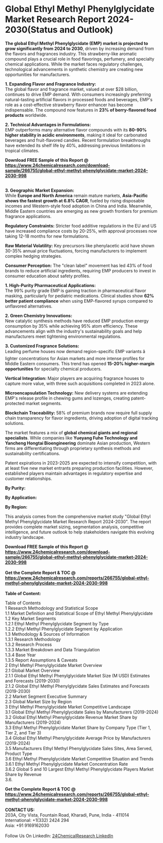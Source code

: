 <h1>Global Ethyl Methyl Phenylglycidate Market Research Report 2024-2030(Status and Outlook)</h1><p><strong>The global Ethyl Methyl Phenylglycidate (EMP) market is projected to grow significantly from 2024 to 2030</strong>, driven by increasing demand from the flavors and fragrances industry. This strawberry-like aromatic compound plays a crucial role in food flavorings, perfumery, and specialty chemical applications. While the market faces regulatory challenges, technological advancements in synthetic chemistry are creating new opportunities for manufacturers.</p><p><strong>1. Expanding Flavor and Fragrance Industry:</strong><br>
The global flavor and fragrance market, valued at over $28 billion, continues to drive EMP demand. With consumers increasingly preferring natural-tasting artificial flavors in processed foods and beverages, EMP's role as a cost-effective strawberry flavor enhancer has become indispensable. The compound now features in <strong>23% of berry-flavored food products</strong> worldwide.</p><p><strong>2. Technical Advantages in Formulations:</strong><br>
EMP outperforms many alternative flavor compounds with its <strong>80-90% higher stability in acidic environments</strong>, making it ideal for carbonated beverages and fruit-flavored candies. Recent formulation breakthroughs have extended its shelf life by 40%, addressing previous limitations in tropical climates.</p><div><b>Download FREE Sample of this Report @ 
            <a href="https://www.24chemicalresearch.com/download-sample/266755/global-ethyl-methyl-phenylglycidate-market-2024-2030-998">
            https://www.24chemicalresearch.com/download-sample/266755/global-ethyl-methyl-phenylglycidate-market-2024-2030-998</a></b></div><br><p><strong>3. Geographic Market Expansion:</strong><br>
While <strong>Europe and North America</strong> remain mature markets, <strong>Asia-Pacific shows the fastest growth at 6.8% CAGR</strong>, fueled by rising disposable incomes and Western-style food adoption in China and India. Meanwhile, Middle Eastern countries are emerging as new growth frontiers for premium fragrance applications.</p><p><strong>Regulatory Constraints:</strong> Stricter food additive regulations in the EU and US have increased compliance costs by 20-25%, with approval processes now taking 12-18 months for new formulations.</p><p><strong>Raw Material Volatility:</strong> Key precursors like phenylacetic acid have shown 30-35% annual price fluctuations, forcing manufacturers to implement complex hedging strategies.</p><p><strong>Consumer Perception:</strong> The "clean label" movement has led 43% of food brands to reduce artificial ingredients, requiring EMP producers to invest in consumer education about safety profiles.</p><p><strong>1. High-Purity Pharmaceutical Applications:</strong><br>
The 99% purity grade EMP is gaining traction in pharmaceutical flavor masking, particularly for pediatric medications. Clinical studies show <strong>62% better patient compliance</strong> when using EMP-flavored syrups compared to unflavored alternatives.</p><p><strong>2. Green Chemistry Innovations:</strong><br>
New catalytic synthesis methods have reduced EMP production energy consumption by 35% while achieving 95% atom efficiency. These advancements align with the industry's sustainability goals and help manufacturers meet tightening environmental regulations.</p><p><strong>3. Customized Fragrance Solutions:</strong><br>
Leading perfume houses now demand region-specific EMP variants â lighter concentrations for Asian markets and more intense profiles for Middle Eastern consumers. This trend has opened <strong>15-20% higher-margin opportunities</strong> for specialty chemical producers.</p><p><strong>Vertical Integration:</strong> Major players are acquiring fragrance houses to capture more value, with three such acquisitions completed in 2023 alone.</p><p><strong>Microencapsulation Technology:</strong> New delivery systems are extending EMP's release profile in chewing gums and lozenges, creating patent-protected market segments.</p><p><strong>Blockchain Traceability:</strong> 58% of premium brands now require full supply chain transparency for flavor ingredients, driving adoption of digital tracking solutions.</p><p>The market features a mix of <strong>global chemical giants and regional specialists</strong>. While companies like <strong>Yueyang Fuhe Technology and Yancheng Hongtai Bioengineering</strong> dominate Asian production, Western firms are differentiating through proprietary synthesis methods and sustainability certifications.</p><p>Patent expirations in 2023-2025 are expected to intensify competition, with at least five new market entrants preparing production facilities. However, established players maintain advantages in regulatory expertise and customer relationships.</p><p><strong>By Purity:</strong></p><p><strong>By Application:</strong></p><p><strong>By Region:</strong></p><p>This analysis comes from the comprehensive market study "Global Ethyl Methyl Phenylglycidate Market Research Report 2024-2030". The report provides complete market sizing, segmentation analysis, competitive intelligence, and future outlook to help stakeholders navigate this evolving industry landscape.</p><div><b>Download FREE Sample of this Report @ 
            <a href="https://www.24chemicalresearch.com/download-sample/266755/global-ethyl-methyl-phenylglycidate-market-2024-2030-998">
            https://www.24chemicalresearch.com/download-sample/266755/global-ethyl-methyl-phenylglycidate-market-2024-2030-998</a></b></div><br><div><b>Get the Complete Report & TOC @ 
            <a href="https://www.24chemicalresearch.com/reports/266755/global-ethyl-methyl-phenylglycidate-market-2024-2030-998">
            https://www.24chemicalresearch.com/reports/266755/global-ethyl-methyl-phenylglycidate-market-2024-2030-998</a></b></div><br>
            <b>Table of Content:</b><p>Table of Contents<br />
1 Research Methodology and Statistical Scope<br />
1.1 Market Definition and Statistical Scope of Ethyl Methyl Phenylglycidate<br />
1.2 Key Market Segments<br />
1.2.1 Ethyl Methyl Phenylglycidate Segment by Type<br />
1.2.2 Ethyl Methyl Phenylglycidate Segment by Application<br />
1.3 Methodology & Sources of Information<br />
1.3.1 Research Methodology<br />
1.3.2 Research Process<br />
1.3.3 Market Breakdown and Data Triangulation<br />
1.3.4 Base Year<br />
1.3.5 Report Assumptions & Caveats<br />
2 Ethyl Methyl Phenylglycidate Market Overview<br />
2.1 Global Market Overview<br />
2.1.1 Global Ethyl Methyl Phenylglycidate Market Size (M USD) Estimates and Forecasts (2019-2030)<br />
2.1.2 Global Ethyl Methyl Phenylglycidate Sales Estimates and Forecasts (2019-2030)<br />
2.2 Market Segment Executive Summary<br />
2.3 Global Market Size by Region<br />
3 Ethyl Methyl Phenylglycidate Market Competitive Landscape<br />
3.1 Global Ethyl Methyl Phenylglycidate Sales by Manufacturers (2019-2024)<br />
3.2 Global Ethyl Methyl Phenylglycidate Revenue Market Share by Manufacturers (2019-2024)<br />
3.3 Ethyl Methyl Phenylglycidate Market Share by Company Type (Tier 1, Tier 2, and Tier 3)<br />
3.4 Global Ethyl Methyl Phenylglycidate Average Price by Manufacturers (2019-2024)<br />
3.5 Manufacturers Ethyl Methyl Phenylglycidate Sales Sites, Area Served, Product Type<br />
3.6 Ethyl Methyl Phenylglycidate Market Competitive Situation and Trends<br />
3.6.1 Ethyl Methyl Phenylglycidate Market Concentration Rate<br />
3.6.2 Global 5 and 10 Largest Ethyl Methyl Phenylglycidate Players Market Share by Revenue<br />
3.6.</p><div><b>Get the Complete Report & TOC @ 
            <a href="https://www.24chemicalresearch.com/reports/266755/global-ethyl-methyl-phenylglycidate-market-2024-2030-998">
            https://www.24chemicalresearch.com/reports/266755/global-ethyl-methyl-phenylglycidate-market-2024-2030-998</a></b></div><br><b>CONTACT US:</b><br>
            203A, City Vista, Fountain Road, Kharadi, Pune, India - 411014<br>
            International: +1(332) 2424 294<br>
            Asia: +91 9169162030 <br><br>
            Follow Us On LinkedIn: <a href="https://www.linkedin.com/company/24chemicalresearch/">24ChemicalResearch LinkedIn</a>